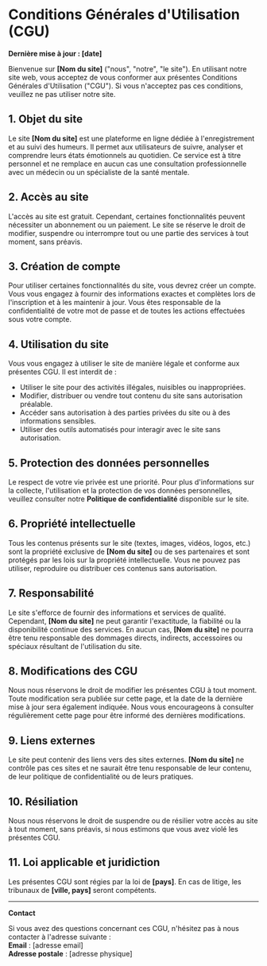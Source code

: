 # Conditions Générales d'Utilisation (CGU)

**Dernière mise à jour : [date]**

Bienvenue sur **[Nom du site]** ("nous", "notre", "le site"). En utilisant notre site web, vous acceptez de vous conformer aux présentes Conditions Générales d'Utilisation ("CGU"). Si vous n'acceptez pas ces conditions, veuillez ne pas utiliser notre site.

## 1. Objet du site

Le site **[Nom du site]** est une plateforme en ligne dédiée à l'enregistrement et au suivi des humeurs. Il permet aux utilisateurs de suivre, analyser et comprendre leurs états émotionnels au quotidien. Ce service est à titre personnel et ne remplace en aucun cas une consultation professionnelle avec un médecin ou un spécialiste de la santé mentale.

## 2. Accès au site

L'accès au site est gratuit. Cependant, certaines fonctionnalités peuvent nécessiter un abonnement ou un paiement. Le site se réserve le droit de modifier, suspendre ou interrompre tout ou une partie des services à tout moment, sans préavis.

## 3. Création de compte

Pour utiliser certaines fonctionnalités du site, vous devrez créer un compte. Vous vous engagez à fournir des informations exactes et complètes lors de l'inscription et à les maintenir à jour. Vous êtes responsable de la confidentialité de votre mot de passe et de toutes les actions effectuées sous votre compte.

## 4. Utilisation du site

Vous vous engagez à utiliser le site de manière légale et conforme aux présentes CGU. Il est interdit de :

- Utiliser le site pour des activités illégales, nuisibles ou inappropriées.
- Modifier, distribuer ou vendre tout contenu du site sans autorisation préalable.
- Accéder sans autorisation à des parties privées du site ou à des informations sensibles.
- Utiliser des outils automatisés pour interagir avec le site sans autorisation.

## 5. Protection des données personnelles

Le respect de votre vie privée est une priorité. Pour plus d'informations sur la collecte, l'utilisation et la protection de vos données personnelles, veuillez consulter notre **Politique de confidentialité** disponible sur le site.

## 6. Propriété intellectuelle

Tous les contenus présents sur le site (textes, images, vidéos, logos, etc.) sont la propriété exclusive de **[Nom du site]** ou de ses partenaires et sont protégés par les lois sur la propriété intellectuelle. Vous ne pouvez pas utiliser, reproduire ou distribuer ces contenus sans autorisation.

## 7. Responsabilité

Le site s'efforce de fournir des informations et services de qualité. Cependant, **[Nom du site]** ne peut garantir l'exactitude, la fiabilité ou la disponibilité continue des services. En aucun cas, **[Nom du site]** ne pourra être tenu responsable des dommages directs, indirects, accessoires ou spéciaux résultant de l'utilisation du site.

## 8. Modifications des CGU

Nous nous réservons le droit de modifier les présentes CGU à tout moment. Toute modification sera publiée sur cette page, et la date de la dernière mise à jour sera également indiquée. Nous vous encourageons à consulter régulièrement cette page pour être informé des dernières modifications.

## 9. Liens externes

Le site peut contenir des liens vers des sites externes. **[Nom du site]** ne contrôle pas ces sites et ne saurait être tenu responsable de leur contenu, de leur politique de confidentialité ou de leurs pratiques.

## 10. Résiliation

Nous nous réservons le droit de suspendre ou de résilier votre accès au site à tout moment, sans préavis, si nous estimons que vous avez violé les présentes CGU.

## 11. Loi applicable et juridiction

Les présentes CGU sont régies par la loi de **[pays]**. En cas de litige, les tribunaux de **[ville, pays]** seront compétents.

---

**Contact**

Si vous avez des questions concernant ces CGU, n'hésitez pas à nous contacter à l'adresse suivante :  
**Email** : [adresse email]  
**Adresse postale** : [adresse physique]
